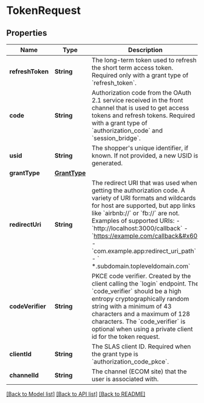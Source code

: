 # TokenRequest

## Properties
Name | Type | Description | Notes
------------ | ------------- | ------------- | -------------
**refreshToken** | **String** | The long-term token used to refresh the short term access token. Required only with a grant type of &#x60;refresh_token&#x60;. | [optional] 
**code** | **String** | Authorization code from the OAuth 2.1 service received in the front channel that is used to get access tokens and refresh tokens. Required with a grant type of &#x60;authorization_code&#x60; and &#x60;session_bridge&#x60;. | [optional] 
**usid** | **String** | The shopper&#39;s unique identifier, if known. If not provided, a new USID is generated. | [optional] 
**grantType** | [**GrantType**](GrantType.md) |  | 
**redirectUri** | **String** | The redirect URI that was used when getting the authorization code. A variety of URI formats and wildcards for host are supported, but app links like &#x60;airbnb://&#x60; or &#x60;fb://&#x60; are not.   Examples of supported URIs:   - &#x60;http://localhost:3000/callback&#x60;   - &#x60;https://example.com/callback&#x60;   - &#x60;com.example.app:redirect_uri_path&#x60;   - &#x60; *.subdomain.topleveldomain.com&#x60;  | [optional] 
**codeVerifier** | **String** | PKCE code verifier. Created by the client calling the &#x60;login&#x60; endpoint.  The &#x60;code_verifier&#x60; should be a high entropy cryptographically random string with a minimum of 43 characters and a maximum of 128 characters.  The &#x60;code_verifier&#x60; is optional when using a private client id for the token request. | [optional] 
**clientId** | **String** | The SLAS client ID. Required when the grant type is &#x60;authorization_code_pkce&#x60;. | [optional] 
**channelId** | **String** | The channel (ECOM site) that the user is associated with. | [optional] 

[[Back to Model list]](../README.md#documentation-for-models) [[Back to API list]](../README.md#documentation-for-api-endpoints) [[Back to README]](../README.md)


